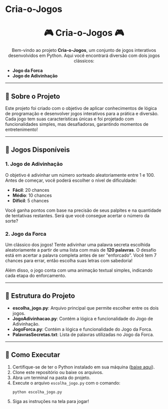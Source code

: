 # Cria-o-Jogos

<h1 align="center">🎮 Cria-o-Jogos 🎮</h1>

<p align="center">Bem-vindo ao projeto <strong>Cria-o-Jogos</strong>, um conjunto de jogos interativos desenvolvidos em Python. Aqui você encontrará diversão com dois jogos clássicos:</p>

<ul>
  <li><strong>Jogo da Forca</strong></li>
  <li><strong>Jogo de Adivinhação</strong></li>
</ul>

---

<h2>🚀 Sobre o Projeto</h2>

<p>Este projeto foi criado com o objetivo de aplicar conhecimentos de lógica de programação e desenvolver jogos interativos para a prática e diversão. Cada jogo tem suas características únicas e foi projetado com funcionalidades simples, mas desafiadoras, garantindo momentos de entretenimento!</p>

---

<h2>🎲 Jogos Disponíveis</h2>

<h3>1. Jogo de Adivinhação</h3>
<p>
O objetivo é adivinhar um número sorteado aleatoriamente entre 1 e 100. Antes de começar, você poderá escolher o nível de dificuldade:
</p>
<ul>
  <li><strong>Fácil</strong>: 20 chances</li>
  <li><strong>Médio</strong>: 10 chances</li>
  <li><strong>Difícil</strong>: 5 chances</li>
</ul>
<p>Você ganha pontos com base na precisão de seus palpites e na quantidade de tentativas restantes. Será que você consegue acertar o número da sorte?</p>

<h3>2. Jogo da Forca</h3>
<p>
Um clássico dos jogos! Tente adivinhar uma palavra secreta escolhida aleatoriamente a partir de uma lista com mais de <strong>120 palavras</strong>. O desafio está em acertar a palavra completa antes de ser "enforcado". Você tem 7 chances para errar, então escolha suas letras com sabedoria!
</p>
<p>Além disso, o jogo conta com uma animação textual simples, indicando cada etapa do enforcamento.</p>

---

<h2>📂 Estrutura do Projeto</h2>

<ul>
  <li><strong>escolha_jogo.py</strong>: Arquivo principal que permite escolher entre os dois jogos.</li>
  <li><strong>JogoAdivinhacao.py</strong>: Contém a lógica e funcionalidade do Jogo de Adivinhação.</li>
  <li><strong>JogoForca.py</strong>: Contém a lógica e funcionalidade do Jogo da Forca.</li>
  <li><strong>PalavrasSecretas.txt</strong>: Lista de palavras utilizadas no Jogo da Forca.</li>
</ul>

---

<h2>📖 Como Executar</h2>

<ol>
  <li>Certifique-se de ter o Python instalado em sua máquina (<a href="https://www.python.org/downloads/" target="_blank">baixe aqui</a>).</li>
  <li>Clone este repositório ou baixe os arquivos.</li>
  <li>Abra um terminal na pasta do projeto.</li>
  <li>Execute o arquivo <code>escolha_jogo.py</code> com o comando:
    <pre><code>python escolha_jogo.py</code></pre>
  </li>
  <li>Siga as instruções na tela para jogar!</li>
</ol>
